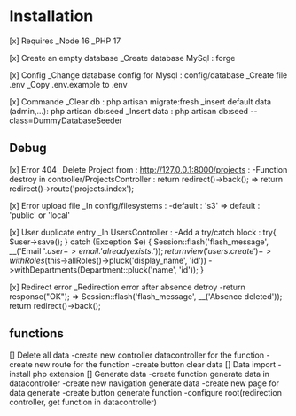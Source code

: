 # Installation

[x] Requires
_Node 16
_PHP 17

[x] Create an empty database
_Create database MySql : forge

[x] Config
_Change database config for Mysql : config/database
_Create file .env
_Copy .env.example to .env

[x] Commande
_Clear db : php artisan migrate:fresh
_insert default data (admin,...): php artisan db:seed 
_Insert data  : php artisan db:seed --class=DummyDatabaseSeeder

## Debug

[x] Error 404 
_Delete Project from : http://127.0.0.1:8000/projects :
    -Function destroy in controller/ProjectsController :
        return redirect()->back(); => return redirect()->route('projects.index');

[x] Error upload file
_In config/filesystems :
    -default : 's3' => default : 'public' or 'local'

[x] User duplicate entry
_In UsersController : 
    -Add a try/catch block :
        try{
            $user->save();
        }
        catch (Exception $e) {
            Session::flash('flash_message', __('Email '.$user->email.' already exists.'));
            return view('users.create')
            ->withRoles($this->allRoles()->pluck('display_name', 'id'))
            ->withDepartments(Department::pluck('name', 'id'));
        }

[x] Redirect error 
_Redirection error after absence detroy
    -return response("OK"); => Session::flash('flash_message', __('Absence      deleted'));
    return redirect()->back();

## functions
[] Delete all data
    -create new controller datacontroller for the function
    -create new route for the function
    -create button clear data 
[] Data import
    -install php extension
[] Generate data
    -create function generate data in datacontroller
    -create new navigation generate data 
    -create new page for data generate
    -create button generate function 
    -configure root(redirection controller, get function in datacontroller)









